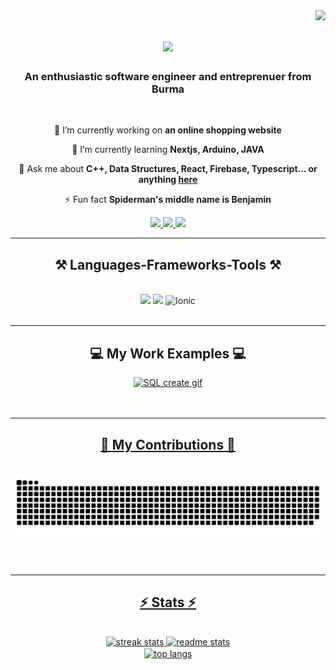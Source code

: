 <img align="right" src="https://visitor-badge.laobi.icu/badge?page_id=czLad.czLad" />

<h1 align="center">
    <img src="https://readme-typing-svg.herokuapp.com/?font=Freckle+Face&size=29&center=true&vCenter=true&&color=528AAE&width=500&height=70&duration=3900&lines=HELLO+THERE!+👋;+I'M+MIN+PHONE+MYAT+ZAW+(ZAC)!;" />
</h1>

<h3 align="center">An enthusiastic software engineer and entreprenuer from Burma</h3>

<br/>

<div align="center">
 
 🔭 I’m currently working on **an online shopping website**
 
 🌱 I’m currently learning **Nextjs, Arduino, JAVA**

💬 Ask me about **C++, Data Structures, React, Firebase, Typescript... or anything [here](https://github.com/czLad/czLad/issues)**

⚡ Fun fact **Spiderman's middle name is Benjamin**

 </div>

 <div align="center"> 
  <a href="mailto:myatzawowl@gmail.com">
    <img src="https://img.shields.io/badge/Gmail-333333?style=for-the-badge&logo=gmail&logoColor=red" />
  </a>
  <a href="https://linkedin.com/in/min-phone-myat-zaw" >
    <img src="https://img.shields.io/badge/LinkedIn-0077B5?style=for-the-badge&logo=linkedin&logoColor=white" target="_blank" />
  </a>
  <a href="https://github.com/czLad" >
     <img src="https://img.shields.io/badge/Portfolio-FF5722?style=for-the-badge&logo=todoist&logoColor=white"  target="_blank" /> <!-- sqlite, safari, google-chrome are other good icon options -->
  </a>
</div>

 <hr/>
 
<h2 align="center">⚒️ Languages-Frameworks-Tools ⚒️</h2>
<br/>
<div align="center">
    <img src="https://skillicons.dev/icons?i=cpp,c,python,typescript,react,html,css,vscode,github,figma,bootstrap,tailwind,git,r" />
    <img src="https://skillicons.dev/icons?i=nodejs,javascript,express,firebase,mongodb,mysql,postgresql,java,nextjs,arduino,electron" />
    <img src="https://upload.wikimedia.org/wikipedia/commons/d/d1/Ionic_Logo.svg" alt="Ionic" width="40" height="40" /><br>
</div>

<br/>
<hr/>

<div align="center">
  <h2>💻 My Work Examples 💻</h2>
<!--   <br>
  <picture>
  <source
    media="(prefers-color-scheme: dark)"
    srcset="https://raw.githubusercontent.com/czLad/czLad/output/github-contribution-grid-snake-dark.svg"
  />
  <source
    media="(prefers-color-scheme: light)"
    srcset="https://raw.githubusercontent.com/czLad/czLad/output/github-contribution-grid-snake.svg"
  />
  <img
    alt="github contribution grid snake animation"
    src="https://raw.githubusercontent.com/platane/snk/output/github-contribution-grid-snake.svg"
  />
 <!--
  </picture> 
  -->

  
  <a href="https://github.com/czLad/cs8_finalProject_SQL_Database" ><img width="256" height="192" src = "https://github.com/czLad/czLad/assets/111596851/195b7761-953c-4d6c-b534-cd194110b8d7" alt="SQL create gif"/>
  <br/><br/><br/>
</div>

<hr/>

<div align="center">
  <h2>🐍 My Contributions 🐍</h2>
  <br>
  <picture>
  <source
    media="(prefers-color-scheme: dark)"
    srcset="https://raw.githubusercontent.com/czLad/czLad/output/github-contribution-grid-snake-dark.svg"
  />
  <source
    media="(prefers-color-scheme: light)"
    srcset="https://raw.githubusercontent.com/czLad/czLad/output/github-contribution-grid-snake.svg"
  />
  <img
    alt="github contribution grid snake animation"
    src="https://raw.githubusercontent.com/platane/snk/output/github-contribution-grid-snake.svg"
  />
  </picture>
  <br/><br/><br/>
</div>

<hr/>

<h2 align="center">⚡ Stats ⚡</h2>
<br>
<div align=center>
  <img width=390 src="https://github-readme-streak-stats-nu-khaki.vercel.app?user=czLad&theme=react" alt="streak stats"/>
  <img width=390 src="https://github-readme-stats.vercel.app/api?username=czLad&count_private=true&show_icons=true&theme=react&rank_icon=github&border_radius=10" alt="readme stats" />
  <br/>
  <img width=325 align="center" src="https://github-readme-stats.vercel.app/api/top-langs/?username=czLad&hide=HTML&langs_count=8&layout=compact&theme=react&border_radius=10&size_weight=0.5&count_weight=0.5&exclude_repo=github-readme-stats" alt="top langs" />
</div>

<br/><br/>

<!--
**czLad/czLad** is a ✨ _special_ ✨ repository because its `README.md` (this file) appears on your GitHub profile.

Here are some ideas to get you started:

- 🔭 I’m currently working on ...
- 🌱 I’m currently learning ...
- 👯 I’m looking to collaborate on ...
- 🤔 I’m looking for help with ...
- 💬 Ask me about ...
- 📫 How to reach me: ...
- 😄 Pronouns: ...
- ⚡ Fun fact: ...
-->
